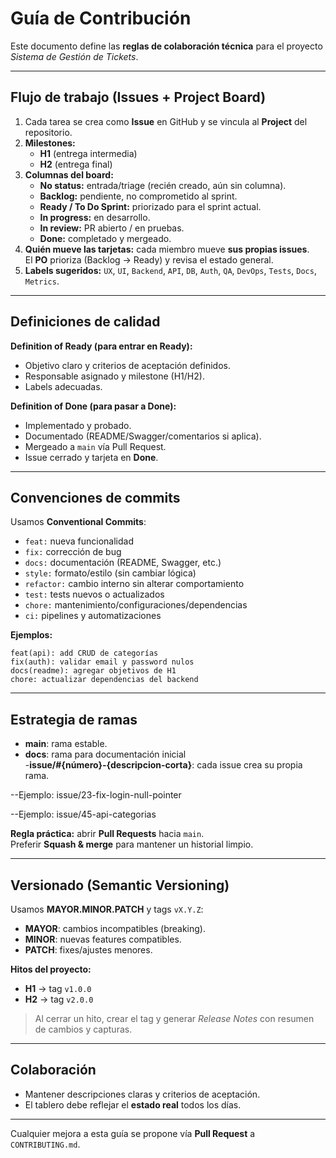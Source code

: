 # Guía de Contribución

Este documento define las **reglas de colaboración técnica** para el proyecto *Sistema de Gestión de Tickets*.

---

## Flujo de trabajo (Issues + Project Board)
1. Cada tarea se crea como **Issue** en GitHub y se vincula al **Project** del repositorio.
2. **Milestones:**  
   - **H1** (entrega intermedia)  
   - **H2** (entrega final)
3. **Columnas del board:**
   - **No status:** entrada/triage (recién creado, aún sin columna).
   - **Backlog:** pendiente, no comprometido al sprint.
   - **Ready / To Do Sprint:** priorizado para el sprint actual.
   - **In progress:** en desarrollo.
   - **In review:** PR abierto / en pruebas.
   - **Done:** completado y mergeado.
4. **Quién mueve las tarjetas:** cada miembro mueve **sus propias issues**.  
   El **PO** prioriza (Backlog → Ready) y revisa el estado general.
5. **Labels sugeridos:** `UX`, `UI`, `Backend`, `API`, `DB`, `Auth`, `QA`, `DevOps`, `Tests`, `Docs`, `Metrics`.

---

## Definiciones de calidad
**Definition of Ready (para entrar en Ready):**
- Objetivo claro y criterios de aceptación definidos.
- Responsable asignado y milestone (H1/H2).
- Labels adecuadas.

**Definition of Done (para pasar a Done):**
- Implementado y probado.
- Documentado (README/Swagger/comentarios si aplica).
- Mergeado a `main` vía Pull Request.
- Issue cerrado y tarjeta en **Done**.

---

## Convenciones de commits
Usamos **Conventional Commits**:

- `feat:` nueva funcionalidad  
- `fix:` corrección de bug  
- `docs:` documentación (README, Swagger, etc.)  
- `style:` formato/estilo (sin cambiar lógica)  
- `refactor:` cambio interno sin alterar comportamiento  
- `test:` tests nuevos o actualizados  
- `chore:` mantenimiento/configuraciones/dependencias  
- `ci:` pipelines y automatizaciones

**Ejemplos:**
```
feat(api): add CRUD de categorías
fix(auth): validar email y password nulos
docs(readme): agregar objetivos de H1
chore: actualizar dependencias del backend
```

---

## Estrategia de ramas
- **main**: rama estable.
- **docs**: rama para documentación inicial  
-**issue/#{número}-{descripcion-corta}**: cada issue crea su propia rama.

--Ejemplo: issue/23-fix-login-null-pointer

--Ejemplo: issue/45-api-categorias

**Regla práctica:** abrir **Pull Requests** hacia `main`.  
Preferir **Squash & merge** para mantener un historial limpio.

---

## Versionado (Semantic Versioning)
Usamos **MAYOR.MINOR.PATCH** y tags `vX.Y.Z`:

- **MAYOR**: cambios incompatibles (breaking).  
- **MINOR**: nuevas features compatibles.  
- **PATCH**: fixes/ajustes menores.

**Hitos del proyecto:**
- **H1** → tag `v1.0.0`
- **H2** → tag `v2.0.0`

> Al cerrar un hito, crear el tag y generar _Release Notes_ con resumen de cambios y capturas.

---

## Colaboración
- Mantener descripciones claras y criterios de aceptación.    
- El tablero debe reflejar el **estado real** todos los días.

---

Cualquier mejora a esta guía se propone vía **Pull Request** a `CONTRIBUTING.md`.
